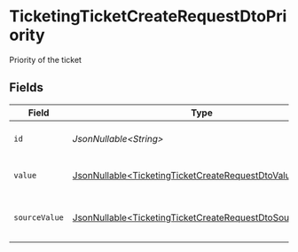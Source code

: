 # TicketingTicketCreateRequestDtoPriority

Priority of the ticket


## Fields

| Field                                                                                                                              | Type                                                                                                                               | Required                                                                                                                           | Description                                                                                                                        | Example                                                                                                                            |
| ---------------------------------------------------------------------------------------------------------------------------------- | ---------------------------------------------------------------------------------------------------------------------------------- | ---------------------------------------------------------------------------------------------------------------------------------- | ---------------------------------------------------------------------------------------------------------------------------------- | ---------------------------------------------------------------------------------------------------------------------------------- |
| `id`                                                                                                                               | *JsonNullable\<String>*                                                                                                            | :heavy_minus_sign:                                                                                                                 | The id of the ticket priority.                                                                                                     | 001                                                                                                                                |
| `value`                                                                                                                            | [JsonNullable\<TicketingTicketCreateRequestDtoValue>](../../models/components/TicketingTicketCreateRequestDtoValue.md)             | :heavy_minus_sign:                                                                                                                 | The priority of the ticket.                                                                                                        | medium                                                                                                                             |
| `sourceValue`                                                                                                                      | [JsonNullable\<TicketingTicketCreateRequestDtoSourceValue>](../../models/components/TicketingTicketCreateRequestDtoSourceValue.md) | :heavy_minus_sign:                                                                                                                 | The source value of the ticket priority.                                                                                           | Normal                                                                                                                             |